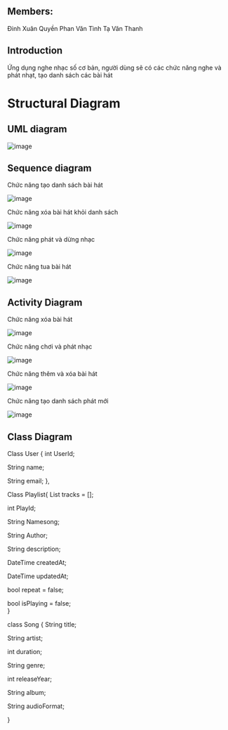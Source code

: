 
## Members:
Đinh Xuân Quyền
Phan Văn Tình
Tạ Văn Thanh
## Introduction
Ứng dụng nghe nhạc số cơ bản, người dùng sẽ có các chức năng nghe và phát nhạt, tạo danh sách các bài hát  
# Structural Diagram
## UML diagram 
![image](https://github.com/user-attachments/assets/e0fc8ef5-aadf-42d5-80b5-761dd3621475)
## Sequence diagram
Chức năng tạo danh sách bài hát

![image](https://github.com/user-attachments/assets/0c4677fa-786f-4ff5-a097-576af32c291b)

Chức năng xóa bài hát khỏi danh sách 

![image](https://github.com/user-attachments/assets/c2fff65b-c83a-4296-8155-0816f8612886)

Chức năng phát và dừng nhạc

![image](https://github.com/user-attachments/assets/4743ffc2-70cc-4391-b5e9-0d8e642d5535)

Chức năng tua bài hát

![image](https://github.com/user-attachments/assets/76ec0265-ceb4-49a1-b016-9dd28dff1cba)



## Activity Diagram
Chức năng xóa bài hát

![image](https://github.com/user-attachments/assets/5537c3a8-bd68-43da-a1a2-35eca2ad078c)


Chức năng chơi và phát nhạc 

![image](https://github.com/user-attachments/assets/43183c1b-7154-4047-9e13-682def479353)

Chức năng thêm và xóa bài hát 

![image](https://github.com/user-attachments/assets/9a943125-05b1-49c3-8587-9afa28b5537c)

Chức năng tạo danh sách phát mới

![image](https://github.com/user-attachments/assets/509236c3-e35b-42ec-aff8-3a8fab17fc56)





## Class Diagram

Class User {
  int UserId;
  
  String name;
  
  String email;
},


Class Playlist{
  List<Track> tracks = []; 
  
  int PlayId;
  
  String Namesong;
  
  String Author;
  
  String description;
  
  DateTime createdAt;
  
  DateTime updatedAt;      
  
  bool repeat = false;   
  
  bool isPlaying = false;         
}


class Song {
  String title;         
  
  String artist;   
  
  int duration;    
  
  String genre;    
  
  int releaseYear;   
  
  String album;        
  
  String audioFormat;  
  
  }

